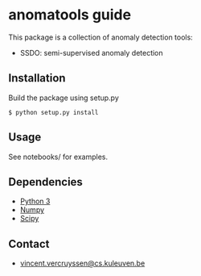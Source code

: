 # anomatools guide

This package is a collection of anomaly detection tools:

- SSDO: semi-supervised anomaly detection



## Installation

Build the package using setup.py

```
$ python setup.py install
```



## Usage

See notebooks/ for examples.



## Dependencies

- [Python 3](http://www.python.org)
- [Numpy](http://www.numpy.org)
- [Scipy](http://www.scipy.org)



## Contact

- [vincent.vercruyssen@cs.kuleuven.be](mailto:vincent.vercruyssen@cs.kuleuven.be)

